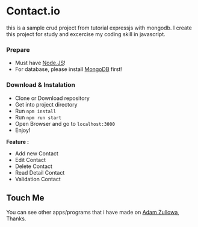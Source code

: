 # Contact.io

this is a sample crud project from tutorial expressjs with mongodb. I create this project for study and excercise my coding skill in javascript.

### Prepare

- Must have <a href="https://nodejs.org">Node.JS</a>!
- For database, please install <a href="https://www.mongodb.com/">MongoDB</a> first!

### Download & Instalation

- Clone or Download repository
- Get into project directory
- Run `npm install`
- Run `npm run start`
- Open Browser and go to `localhost:3000`
- Enjoy!

**Feature :**

- Add new Contact
- Edit Contact
- Delete Contact
- Read Detail Contact
- Validation Contact

## Touch Me

You can see other apps/programs that i have made on <a href="https://adamzullowa06.github.io/">Adam Zullowa</a>, Thanks.
